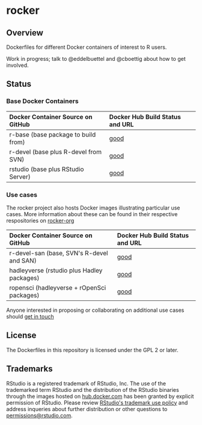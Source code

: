 rocker
======

## Overview ##

Dockerfiles for different Docker containers of interest to R users.

Work in progress; talk to @eddelbuettel and @cboettig about how to get involved.

## Status ##

### Base Docker Containers ###


| Docker Container Source on GitHub             | Docker Hub Build Status and URL
| :---------------------------------------      | :-----------------------------------------
| r-base (base package to build from)           | [good](https://registry.hub.docker.com/repos/rocker/r-base/)
| r-devel (base plus R-devel from SVN)          | [good](https://registry.hub.docker.com/repos/rocker/r-devel/)
| rstudio (base plus RStudio Server)            | [good](https://registry.hub.docker.com/repos/rocker/rstudio/)


### Use cases ###

The rocker project also hosts Docker images illustrating particular use cases. More information
about these can be found in their respective respositories on [rocker-org](https://github.com/rocker-org)

| Docker Container Source on GitHub             | Docker Hub Build Status and URL
| :---------------------------------------      | :-----------------------------------------
| r-devel-san (base, SVN's R-devel and SAN)     | [good](https://registry.hub.docker.com/repos/rocker/r-devel-san/)
| hadleyverse (rstudio plus Hadley packages)    | [good](https://registry.hub.docker.com/repos/rocker/hadleyverse/)
| ropensci (hadleyverse + rOpenSci packages)    | [good](https://registry.hub.docker.com/repos/rocker/ropensci/)

Anyone interested in proposing or collaborating on additional use cases should [get in touch](http://github.com/rocker-org/rocker/issues)

## License ##

The Dockerfiles in this repository is licensed under the GPL 2 or later.

## Trademarks ##

RStudio is a registered trademark of RStudio, Inc.  The use
of the trademarked term RStudio and the distribution
of the RStudio binaries through the images hosted on
[hub.docker.com](https://registry.hub.docker.com/) has been granted
by explicit permission of RStudio.  Please review [RStudio's
trademark use policy](http://www.rstudio.com/about/trademark/) and
address inqueries about further distribution or other questions to
[permissions@rstudio.com](emailto:permissions@rstudio.com).


